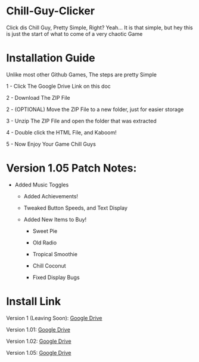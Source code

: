 # Chill-Guy-Clicker
Click dis Chill Guy, Pretty Simple, Right?
Yeah... It is that simple, but hey this is just the start of what to come of a very chaotic Game

# Installation Guide
Unlike most other Github Games, The steps are pretty Simple

1 - Click The Google Drive Link on this doc

2 - Download The ZIP File

2 - (OPTIONAL) Move the ZIP File to a new folder, just for easier storage

3 - Unzip The ZIP File and open the folder that was extracted

4 - Double click the HTML File, and Kaboom!

5 - Now Enjoy Your Game Chill Guys

# Version 1.05 Patch Notes:

- Added Music Toggles

  - Added Achievements!

  - Tweaked Button Speeds, and Text Display
 
  - Added New Items to Buy!
 
      - Sweet Pie
   
      - Old Radio
   
      - Tropical Smoothie
   
      - Chill Coconut
   
    - Fixed Display Bugs

# Install Link

Version 1 (Leaving Soon): [Google Drive](https://drive.google.com/file/d/1OM5jrpsBXnuhxZFD6yUGx-gZdCN2jUmv/view?usp=drive_link)

Version 1.01: [Google Drive](https://drive.google.com/file/d/1dXotqUG9e6Ebzefb7cUQ3RHbGnXUc2XU/view?usp=drive_link)

Version 1.02: [Google Drive](https://drive.google.com/file/d/1JHcBachUvLA7Vo3oqxGnp5NwFdRWNCUd/view?usp=drive_link)

Version 1.05: [Google Drive](https://drive.google.com/file/d/1zcFd2Lonhrn3bDLDhG-pzslRz5w7DwJ9/view?usp=drive_link)
